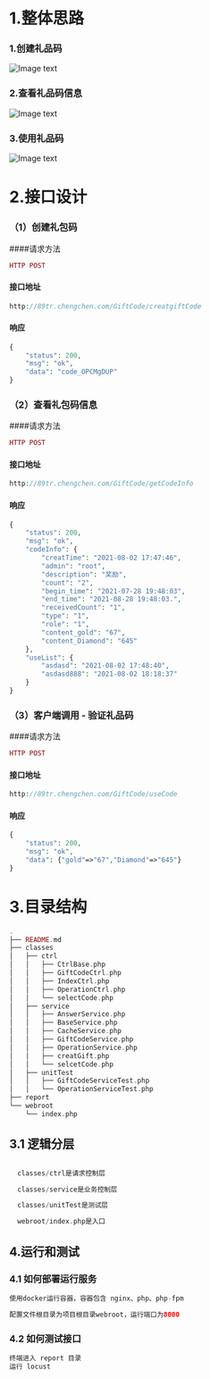 # 1.整体思路
### 1.创建礼品码

![Image text]()
### 2.查看礼品码信息  
![Image text]()
### 3.使用礼品码
![Image text]()





# 2.接口设计

### （1）创建礼包码 
####请求方法  
```php 
HTTP POST
```
#### 接口地址   
```php 
http://89tr.chengchen.com/GiftCode/creatgiftCode
```
#### 响应
```php 
{
    "status": 200,
    "msg": "ok",
    "data": "code_OPCMgDUP"
}
```
### （2）查看礼包码信息
####请求方法
```php 
HTTP POST
```
#### 接口地址
```php 
http://89tr.chengchen.com/GiftCode/getCodeInfo
```
#### 响应
```php 
{
    "status": 200,
    "msg": "ok",
    "codeInfo": {
        "creatTime": "2021-08-02 17:47:46",
        "admin": "root",
        "description": "奖励",
        "count": "2",
        "begin_time": "2021-07-28 19:48:03",
        "end_time": "2021-08-28 19:48:03.",
        "receivedCount": "1",
        "type": "1",
        "role": "1",
        "content_gold": "67",
        "content_Diamond": "645"
    },
    "useList": {
        "asdasd": "2021-08-02 17:48:40",
        "asdasd888": "2021-08-02 18:18:37"
    }
}
```
### （3）客户端调用 - 验证礼品码
####请求方法
```php 
HTTP POST
```
#### 接口地址
```php 
http://89tr.chengchen.com/GiftCode/useCode
```
#### 响应
```php 
{
    "status": 200,
    "msg": "ok",
    "data": {"gold"=>"67","Diamond"=>"645"}
}
```

# 3.目录结构

```php 
.
├── README.md
├── classes
│   ├── ctrl
│   │   ├── CtrlBase.php
│   │   ├── GiftCodeCtrl.php
│   │   ├── IndexCtrl.php
│   │   ├── OperationCtrl.php
│   │   └── selectCode.php
│   ├── service
│   │   ├── AnswerService.php
│   │   ├── BaseService.php
│   │   ├── CacheService.php
│   │   ├── GiftCodeService.php
│   │   ├── OperationService.php
│   │   ├── creatGift.php
│   │   └── selcetCode.php
│   ├── unitTest
│   │   ├── GiftCodeServiceTest.php
│   │   └── OperationServiceTest.php
├── report
└── webroot
    └── index.php

```
## 3.1 逻辑分层
  ```php

    classes/ctrl是请求控制层

    classes/service是业务控制层

    classes/unitTest是测试层

    webroot/index.php是入口
  ```
## 4.运行和测试
### 4.1 如何部署运行服务
  ```php
使用docker运行容器，容器包含 nginx、php、php-fpm

配置文件根目录为项目根目录webroot，运行端口为8000
  ```
### 4.2 如何测试接口
  ```php
  终端进入 report 目录
  运行 locust 
  ```